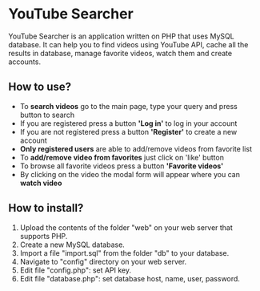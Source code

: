<h1>YouTube Searcher</h1>
<p>YouTube Searcher is an application written on PHP that uses MySQL database. It can help you to find videos using YouTube API, cache all the results in database, manage favorite videos, watch them and create accounts.</p>
<h2>How to use?</h2>
<ul>
    <li>To <b>search videos</b> go to the main page, type your query and press button to search</li>
    <li>If you are registered press a button <b>'Log in'</b> to log in your account</li>
    <li>If you are not registered press a button <b>'Register'</b> to create a new account</li>
    <li><b>Only registered users</b> are able to add/remove videos from favorite list</li>
    <li>To <b>add/remove video from favorites</b> just click on 'like' button</li>
    <li>To browse all favorite videos press a button <b>'Favorite videos'</b></li>
    <li>By clicking on the video the modal form will appear where you can <b>watch video</b></li>
</ul>
<h2>How to install?</h2>
<ol>
  <li>Upload the contents of the folder "web" on your web server that supports PHP.</li>
  <li>Create a new MySQL database.</li>
  <li>Import a file "import.sql" from the folder "db" to your database.</li>  
  <li>Navigate to "config" directory on your web server.</li>
  <li>Edit file "config.php": set API key.</li>
  <li>Edit file "database.php": set database host, name, user, password.</li>
</ol>